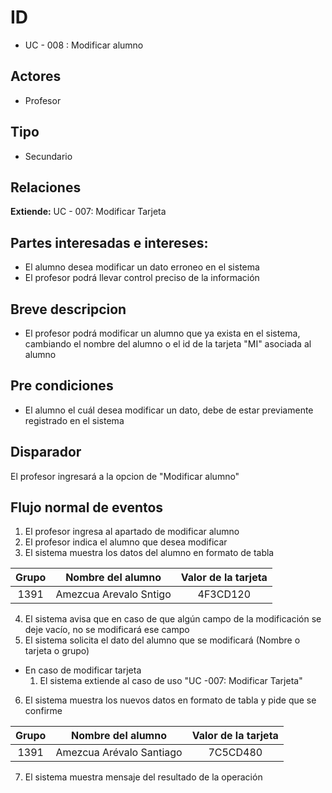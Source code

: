 # ID
- UC - 008 : Modificar alumno
   
## Actores
 * Profesor
    
## Tipo 
 * Secundario

## Relaciones
**Extiende:** UC - 007: Modificar Tarjeta

## Partes interesadas e intereses:
- El alumno desea modificar un dato erroneo en el sistema 
- El profesor podrá llevar control preciso de la información
  
## Breve descripcion
- El profesor podrá modificar un alumno que ya exista en el sistema, cambiando el nombre del alumno o el id de la tarjeta "MI" asociada al alumno

## Pre condiciones
- El alumno el cuál desea modificar un dato, debe de estar previamente registrado en el sistema

## Disparador
El profesor ingresará a la opcion de "Modificar alumno"

## Flujo normal de eventos
1. El profesor ingresa al apartado de modificar alumno
2. El profesor indica el alumno que desea modificar
3. El sistema muestra los datos del alumno en formato de tabla

| Grupo | Nombre del alumno| Valor de la tarjeta|
|:----:|:----:|:----:|
|1391|Amezcua Arevalo Sntigo|4F3CD120|

4. El sistema avisa que en caso de que algún campo de la modificación se deje vacío, no se modificará ese campo
5. El sistema solicita el dato del alumno que se modificará (Nombre o tarjeta o grupo)
 - En caso de modificar tarjeta
    1. El sistema extiende al caso de uso "UC -007: Modificar Tarjeta"
6. El sistema muestra los nuevos datos en formato de tabla y pide que se confirme

| Grupo | Nombre del alumno| Valor de la tarjeta|
|:----:|:----:|:----:|
|1391|Amezcua Arévalo Santiago|7C5CD480|

7. El sistema muestra mensaje del resultado de la operación